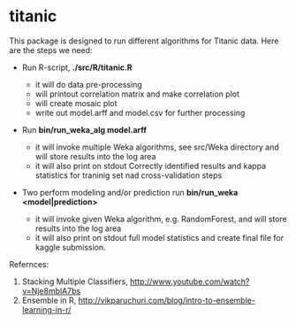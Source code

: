 titanic
=======

This package is designed to run different algorithms for Titanic data. Here are
the steps we need:

- Run R-script, **./src/R/titanic.R**

   - it will do data pre-processing
   - will printout correlation matrix and make correlation plot
   - will create mosaic plot
   - write out model.arff and model.csv for further processing

- Run **bin/run_weka_alg model.arff**

   - it will invoke multiple Weka algorithms, see src/Weka directory and
     will store results into the log area
   - it will also print on stdout Correctly identified results and kappa
     statistics for traninig set nad cross-validation steps

- Two perform modeling and/or prediction run **bin/run_weka <model|prediction>**

   - it will invoke given Weka algorithm, e.g. RandomForest, and
     will store results into the log area
   - it will also print on stdout full model statistics and create final file
     for kaggle submission.

Refernces:
1. Stacking Multiple Classifiers, http://www.youtube.com/watch?v=Nje8mblA7bs
2. Ensemble in R, http://vikparuchuri.com/blog/intro-to-ensemble-learning-in-r/
